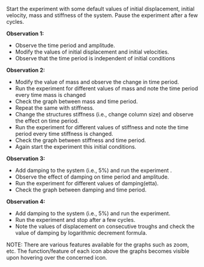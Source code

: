 Start the experiment with some default values of initial displacement, initial velocity, mass and stiffness of the system. Pause the experiment after a few cycles.

**Observation 1:**

- Observe the time period and amplitude.
- Modify the values of initial displacement and initial velocities.
- Observe that the time period is independent of initial conditions

**Observation 2:**

- Modify the value of mass and observe the change in time period.
- Run the experiment for different values of mass and note the time period every time mass
is changed
- Check the graph between mass and time period.
- Repeat the same with stiffness.
- Change the structures stiffness (i.e., change column size) and observe the effect on time period.
- Run the experiment for different values of stiffness and note the time period every time
stiffness is changed.
- Check the graph between stiffness and time period.
- Again start the experiment this
initial conditions.

**Observation 3:**
- Add damping to the system (i.e., 5%) and run the experiment .
- Observe the effect of damping on time period and amplitude.
- Run the experiment for different values of
damping(etta).
- Check the graph between damping and time period.

**Observation 4:**
- Add damping to the system (i.e., 5%) and run the experiment.
- Run the experiment and stop after a few cycles.
- Note the values of displacement on consecutive troughs and check the value of damping by logarithmic decrement formula.

NOTE: There are various features available for the graphs such as zoom, etc.
The function/feature of each icon above the graphs becomes visible upon hovering over the concerned icon.